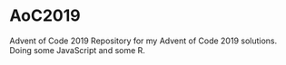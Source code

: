 # AoC2019
Advent of Code 2019
Repository for my Advent of Code 2019 solutions. Doing some JavaScript and some R.
